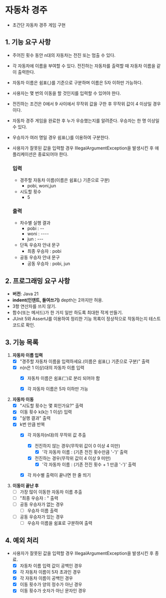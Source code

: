 # 자동차 경주
- 초간단 자동차 경주 게임 구현


## 1. 기능 요구 사항
- 주어진 횟수 동안 n대의 자동차는 전진 또는 멈출 수 있다.
- 각 자동차에 이름을 부여할 수 있다. 전진하는 자동차를 출력할 때 자동차 이름을 같이 출력한다.
- 자동차 이름은 쉼표(,)를 기준으로 구분하며 이름은 5자 이하만 가능하다.
- 사용자는 몇 번의 이동을 할 것인지를 입력할 수 있어야 한다.
- 전진하는 조건은 0에서 9 사이에서 무작위 값을 구한 후 무작위 값이 4 이상일 경우이다.
- 자동차 경주 게임을 완료한 후 누가 우승했는지를 알려준다. 우승자는 한 명 이상일 수 있다.
- 우승자가 여러 명일 경우 쉼표(,)를 이용하여 구분한다.
- 사용자가 잘못된 값을 입력할 경우 IllegalArgumentException을 발생시킨 후 애플리케이션은 종료되어야 한다.

  ### 입력
    - 경주할 자동차 이름(이름은 쉼표(,) 기준으로 구분)
      - pobi, woni,jun
    - 시도할 횟수
      - 5

  ### 출력
    - 차수별 실행 결과
        - pobi : --
        - woni : ---- 
        - jun : ---
    - 단독 우승자 안내 문구
      - 최종 우승자 : pobi
    - 공동 우승자 안내 문구
      - 공동 우승자 : pobi, jun

## 2. 프로그래밍 요구 사항
- **버전**: Java 21
- **indent(인덴트, 들여쓰기)** depth는 2까지만 허용.
- 3항 연산자를 쓰지 않기.
- 함수(또는 메서드)가 한 가지 일만 하도록 최대한 작게 만들기.
- JUnit 5와 AssertJ를 이용하여 정리한 기능 목록이 정상적으로 작동하는지 테스트 코드로 확인.

## 3. 기능 목록
1) **자동차 이름 입력**
    - [x] "경주할 자동차 이름을 입력하세요.(이름은 쉼표(,) 기준으로 구분)" 출력
    - [x] n(n은 1 이상)대의 자동차 이름 입력
      - [x] 자동차 이름은 쉼표(',')로 분리 되어야 함
      - [x] 각 자동차 이름은 5자 이하만 가능


2) **자동차 이동**
    - [x] "시도할 횟수는 몇 회인가요?" 출력
    - [x] 이동 횟수 k(k는 1 이상) 입력
    - [x] "실행 결과" 출력
    - [x] k번 만큼 반복
      - [x] 각 자동차(n대)의 무작위 값 추출
        - [x] 전진하지 않는 경우(무작위 값이 0 이상 4 미만)
          - [x] '각 자동차 이름 : (기존 전진 횟수만큼 '-')' 출력
        - [x] 전진하는 경우(무작위 값이 4 이상 9 미만)
          - [x] '각 자동차 이름 : (기존 전진 횟수 + 1 만큼 '-')' 출력
      - [x] 각 차수별 출력이 끝나면 한 줄 띄기


3) **이동이 끝난 후**
    - [ ] 가장 많이 이동한 자동차 이름 추출
    - [ ] "최종 우승자 : " 출력
    - [ ] 공동 우승자가 없는 경우
      - [ ] 우승자 이름 출력
    - [ ] 공동 우승자가 있는 경우
      - [ ] 우승자 이름을 쉼표로 구분하여 출력

## 4. 예외 처리
- 사용자가 잘못된 값을 입력할 경우 IllegalArgumentException을 발생시킨 후 종료.
    - [x] 자동차 이름 입력 값이 공백인 경우
    - [x] 각 자동차 이름이 5자 초과인 경우
    - [x] 각 자동차 이름이 공백인 경우
    - [x] 이동 횟수가 양의 정수가 아닌 경우
    - [x] 이동 횟수가 숫자가 아닌 문자인 경우
